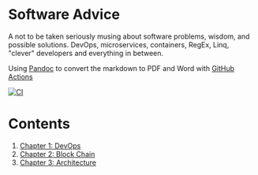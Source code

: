 # Software Advice
A not to be taken seriously musing about software problems, wisdom, and possible solutions. DevOps, microservices, containers, RegEx, Linq, "clever" developers and everything in between. 

Using [Pandoc](https://pandoc.org/MANUAL.html) to convert the markdown to PDF and Word with [GitHub Actions](https://github.com/pandoc/pandoc-action-example)

[![CI](https://github.com/samsmithnz/SoftwareAdvice/actions/workflows/pipeline.yml/badge.svg)](https://github.com/samsmithnz/SoftwareAdvice/actions/workflows/pipeline.yml)

# Contents
1. [Chapter 1: DevOps](01-Chapter1.md)
2. [Chapter 2: Block Chain](02-Chapter2.md)
3. [Chapter 3: Architecture](03-Chapter3.md)
